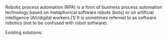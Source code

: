 Robotic process automation (RPA) is a form of business process automation technology based on metaphorical software robots (bots) or on artificial intelligence (AI)/digital workers.[1] It is sometimes referred to as software robotics (not to be confused with robot software).


Existing solutions: 
